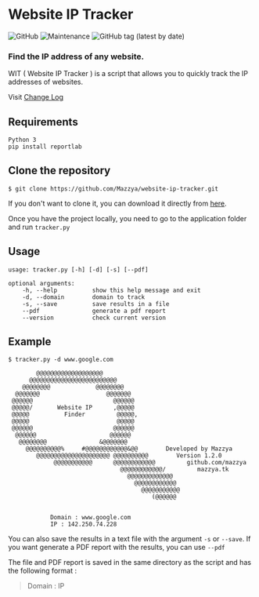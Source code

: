 # Website IP Tracker
![GitHub](https://img.shields.io/github/license/mazzya/website-ip-tracker) ![Maintenance](https://img.shields.io/badge/Maintained%3F-yes-green.svg?) ![GitHub tag (latest by date)](https://img.shields.io/github/v/tag/mazzya/website-ip-tracker)
### Find the IP address of any website.
WIT ( Website IP Tracker ) is a script that allows you to quickly track the IP addresses of websites.

Visit [Change Log](https://github.com/Mazzya/website-ip-tracker/blob/main/CHANGELOG.md)
## Requirements
```
Python 3
pip install reportlab
```
## Clone the repository
```
$ git clone https://github.com/Mazzya/website-ip-tracker.git
```
If you don't want to clone it, you can download it directly from [here](https://github.com/Mazzya/website-ip-tracker/releases).

Once you have the project locally, you need to go to the application folder and run ```tracker.py```
## Usage
```
usage: tracker.py [-h] [-d] [-s] [--pdf]

optional arguments:
    -h, --help          show this help message and exit
    -d, --domain        domain to track
    -s, --save          save results in a file
    --pdf               generate a pdf report
    --version           check current version
```
## Example
```
$ tracker.py -d www.google.com

        @@@@@@@@@@@@@@@@@@@
      @@@@@@@@@@@@@@@@@@@@@@@@@
    @@@@@@@@             @@@@@@@@
  @@@@@@@                   @@@@@@@
 @@@@@@                       @@@@@@
 @@@@@/       Website IP      ,@@@@@
 @@@@@          Finder         @@@@@,
 @@@@@                         @@@@@
 @@@@@@                       @@@@@@
  @@@@@@                     @@@@@@
   @@@@@@@@               &@@@@@@@
     @@@@@@@@@@%     #@@@@@@@@@@@@&@@        Developed by Mazzya
        @@@@@@@@@@@@@@@@@@@@@ @@@@@@@@@@        Version 1.2.0
             @@@@@@@@@@@      @@@@@@@@@@@@         github.com/mazzya
                                @@@@@@@@@@@@/         mazzya.tk
                                  @@@@@@@@@@@@@
                                    @@@@@@@@@@@@
                                      @@@@@@@@@@@
                                         (@@@@@@


            Domain : www.google.com
            IP : 142.250.74.228
```
You can also save the results in a text file with the argument ```-s``` or ```--save```.  If you want generate a PDF report with the results, you can use ```--pdf```

The file and PDF report is saved in the same directory as the script and has the following format :
> Domain : IP
